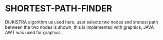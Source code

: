 # SHORTEST-PATH-FINDER

DIJKISTRA algorithm us used here, user selects two nodes and shotest path between the two nodes is shown, this is implemented with graphics, JAVA AWT was used for graphics. 
